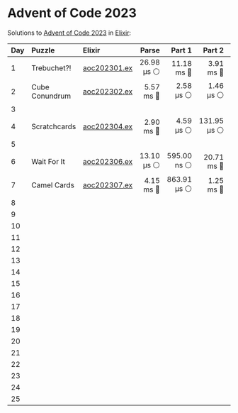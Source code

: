 # Advent of Code 2023

Solutions to [Advent of Code 2023](https://adventofcode.com/2023/) in [Elixir](https://elixir-lang.org/):

| Day  | Puzzle         | Elixir                                         |      Parse |      Part 1 |      Part 2 |      Total |
| :--- | :------------- | :--------------------------------------------- | ---------: | ----------: | ----------: | ---------: |
| 1    | Trebuchet?!    | [aoc202301.ex](01_trebuchet/aoc202301.ex)      | 26.98 µs ⚪️ |  11.18 ms 🔵 |   3.91 ms 🔵 | 15.11 ms 🔵 |
| 2    | Cube Conundrum | [aoc202302.ex](02_cube_conundrum/aoc202302.ex) |  5.57 ms 🔵 |   2.58 µs ⚪️ |   1.46 µs ⚪️ |  5.57 ms 🔵 |
| 3    |                |                                                |            |             |             |            |
| 4    | Scratchcards   | [aoc202304.ex](04_scratchcards/aoc202304.ex)   |  2.90 ms 🔵 |   4.59 µs ⚪️ | 131.95 µs ⚪️ |  3.04 ms 🔵 |
| 5    |                |                                                |            |             |             |            |
| 6    | Wait For It    | [aoc202306.ex](06_wait_for_it/aoc202306.ex)    | 13.10 µs ⚪️ | 595.00 ns ⚪️ |  20.71 ms 🔵 | 20.72 ms 🔵 |
| 7    | Camel Cards    | [aoc202307.ex](07_camel_cards/aoc202307.ex)    |  4.15 ms 🔵 | 863.91 µs ⚪️ |   1.25 ms 🔵 |  6.26 ms 🔵 |
| 8    |                |                                                |            |             |             |            |
| 9    |                |                                                |            |             |             |            |
| 10   |                |                                                |            |             |             |            |
| 11   |                |                                                |            |             |             |            |
| 12   |                |                                                |            |             |             |            |
| 13   |                |                                                |            |             |             |            |
| 14   |                |                                                |            |             |             |            |
| 15   |                |                                                |            |             |             |            |
| 16   |                |                                                |            |             |             |            |
| 17   |                |                                                |            |             |             |            |
| 18   |                |                                                |            |             |             |            |
| 19   |                |                                                |            |             |             |            |
| 20   |                |                                                |            |             |             |            |
| 21   |                |                                                |            |             |             |            |
| 22   |                |                                                |            |             |             |            |
| 23   |                |                                                |            |             |             |            |
| 24   |                |                                                |            |             |             |            |
| 25   |                |                                                |            |             |             |            |
